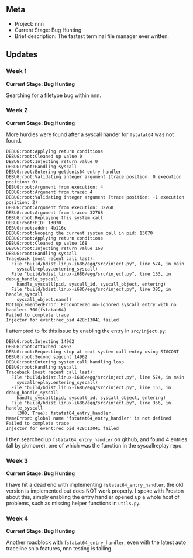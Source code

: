 ## Meta
* Project: nnn
* Current Stage: Bug Hunting
* Brief description: The fastest terminal file manager ever written. 

## Updates


### Week 1

**Current Stage: Bug Hunting**

Searching for a filetype bug within nnn.


### Week 2

**Current Stage: Bug Hunting**

More hurdles were found after a syscall hander for `fstatat64` was not found. 

```
DEBUG:root:Applying return conditions
DEBUG:root:Cleaned up value 0
DEBUG:root:Injecting return value 0
DEBUG:root:Handling syscall
DEBUG:root:Entering getdents64 entry handler
DEBUG:root:Validating integer argument (trace position: 0 execution position: 0)
DEBUG:root:Argument from execution: 4
DEBUG:root:Argument from trace: 4
DEBUG:root:Validating integer argument (trace position: -1 execution position: 2)
DEBUG:root:Argument from execution: 32768
DEBUG:root:Argument from trace: 32768
DEBUG:root:Replaying this system call
DEBUG:root:PID: 13070
DEBUG:root:addr: 4b116c
DEBUG:root:Nooping the current system call in pid: 13070
DEBUG:root:Applying return conditions
DEBUG:root:Cleaned up value 168
DEBUG:root:Injecting return value 168
DEBUG:root:Handling syscall
Traceback (most recent call last):
  File "build/bdist.linux-i686/egg/src/inject.py", line 574, in main
    syscallreplay.entering_syscall)
  File "build/bdist.linux-i686/egg/src/inject.py", line 153, in debug_handle_syscall
    handle_syscall(pid, syscall_id, syscall_object, entering)
  File "build/bdist.linux-i686/egg/src/inject.py", line 385, in handle_syscall
    syscall_object.name))
NotImplementedError: Encountered un-ignored syscall entry with no handler: 300(fstatat64)
Failed to complete trace
Injector for event:rec_pid 428:13041 failed
```

I attempted to fix this issue by enabling the entry in `src/inject.py`:

```
DEBUG:root:Injecting 14962
DEBUG:root:Attached 14962
DEBUG:root:Requesting stop at next system call entry using SIGCONT
DEBUG:root:Second sigcont 14962
DEBUG:root:Entering system call handling loop
DEBUG:root:Handling syscall
Traceback (most recent call last):
  File "build/bdist.linux-i686/egg/src/inject.py", line 574, in main
    syscallreplay.entering_syscall)
  File "build/bdist.linux-i686/egg/src/inject.py", line 153, in debug_handle_syscall
    handle_syscall(pid, syscall_id, syscall_object, entering)
  File "build/bdist.linux-i686/egg/src/inject.py", line 356, in handle_syscall
    (300, True): fstatat64_entry_handler,
NameError: global name 'fstatat64_entry_handler' is not defined
Failed to complete trace
Injector for event:rec_pid 428:13041 failed
```

I then searched up `fstatat64_entry_handler` on github, and found 4 entries (all by pkmoore), one of which was the function in the syscallreplay repo.

### Week 3

**Current Stage: Bug Hunting**

I have hit a dead end with implementing `fstatat64_entry_handler`, the old version is implemented but does NOT work properly. I spoke with Preston about this, simply enabling the entry handler opened up a whole host of problems, such as missing helper functions in `utils.py`.

### Week 4

**Current Stage: Bug Hunting**

Another roadblock with `fstatat64_entry_handler`, even with the latest auto traceline snip features, nnn testing is failing.
